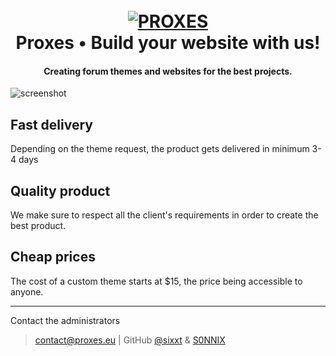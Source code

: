 
<h1 align="center">
  <br>
  <a href="https://www.proxes.eu"><img src="https://i.imgur.com/9QGner8.png" alt="PROXES"></a>
  <br>
  Proxes • Build your website with us!
  <br>
</h1>

<h4 align="center">Creating forum themes and websites for the best projects.</h4>

![screenshot](https://upload.proxes.eu/xOla0/XUsOgIgo53.png/raw)

## Fast delivery
Depending on the theme request, the product gets delivered in minimum 3-4 days

## Quality product
We make sure to respect all the client's requirements in order to create the best product.

## Cheap prices
The cost of a custom theme starts at $15, the price being accessible to anyone.

---
Contact the administrators
> [contact@proxes.eu](contact@proxes.eu) |
> GitHub [@sixxt](https://github.com/sixxt) & [S0NNIX](https://github.com/S0NNIX)

